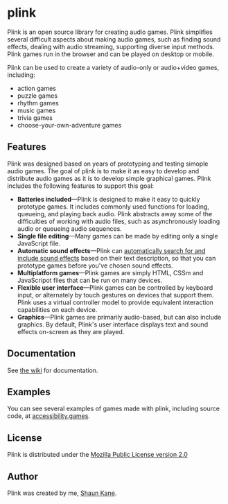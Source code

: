 # plink
Plink is an open source library for creating audio games. Plink simplifies several difficult aspects about making audio games, such as finding sound effects, dealing with audio streaming, supporting diverse input methods. Plink games run in the browser and can be played on desktop or mobile.

Plink can be used to create a variety of audio-only or audio+video games, including:

- action games
- puzzle games
- rhythm games
- music games
- trivia games
- choose-your-own-adventure games

## Features
Plink was designed based on years of prototyping and testing simople audio games. The goal of plink is to make it as easy to develop and distribute audio games as it is to develop simple graphical games. Plink includes the following features to support this goal:

- **Batteries included**—Plink is designed to make it easy to quickly prototype games. It includes commonly used functions for loading, queueing, and playing back audio. Plink abstracts away some of the difficulties of working with audio files, such as asynchronously loading audio or queueing audio sequences.
- **Single file editing**—Many games can be made by editing only a single JavaScript file.
- **Automatic sound effects**—Plink can [automatically search for and include sound effects](https://github.com/shaunkane/plink/wiki/Library-Features#loading-sound-effects-from-freesound) based on their text description, so that you can prototype games before you've chosen sound effects.
- **Multiplatform games**—Plink games are simply HTML, CSSm and JavaScripot files that can be run on many devices.
- **Flexible user interface**—Plink games can be controlled by keyboard input, or alternately by touch gestures on devices that support them. Plink uses a virtual controller model to provide equivalent interaction capabilities on each device.
- **Graphics**—Plink games are primarily audio-based, but can also include graphics. By default, Plink's user interface displays text and sound effects on-screen as they are played.

## Documentation
See [the wiki](https://github.com/shaunkane/plink/wiki) for documentation.

## Examples
You can see several examples of games made with plink, including source code, at [accessibility.games](accessibility.games/plink).

## License
Plink is distributed under the [Mozilla Public License version 2.0](https://github.com/shaunkane/plink/blob/main/LICENSE)

## Author
Plink was created by me, [Shaun Kane](https://shaunkane.com).

